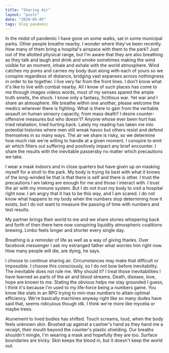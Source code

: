 ```yaml
---
title: "Sharing Air"
layout: "posts"
date: "2020-05-05"
tags: blog pandemic
---
```


In the midst of pandemic I have gone on some walks, sat in some municipal parks. Other people breathe nearby. I wonder where they've been recently. How many of them bring a hospital's airspace with them to the park? Just out of the allotted physical range, but I'm aware that they are also breathing as they talk and laugh and drink and smoke sometimes making the wind visible for an moment, inhale and exhale with the world atmosphere. Wind catches my pores and carries my body dust along with each of yours so we conspire regardless of distance, bridging vast expanses across nothingness in order to be together. I live very far from the front lines. I don't know what it's like to live with combat nearby. All I know of such places has come to me through images videos words, most of my senses spared the ample truth smells, the shock. I know only a fantasy, fictitious war. Yet war and I share an atmosphere. We breathe within one another, please welcome the medics wherever there is fighting. What is there to gain from the veritable assault on human sensory capacity, from mass death? I desire counter-offensive measures but who doesn't? Anyone whose ever been hurt has tried retaliation, tried hurting back. Lately my reading has taken me into potential histories where men still wreak havoc but others resist and defend themselves in so many ways. The air we share is risky, so we determine how much risk we're willing to handle at a given moment. I conspire to emit air which filters out suffering and positively impact any brief encounter. I share the results with the inevitable passersby no matter which precautions we take.

I wear a mask indoors and in close quarters but have given up on masking myself for a stroll to the park. My body is trying its best with what it knows of the long-winded lie that is that there is self and there is other. I trust the precautions I am taking are enough for me and those I interact with. I trust the air with my immune system. But I do not trust my body to visit a hospital right now. I am angry that it has to be this way, and I am scared. I do not know what happens to my body when the numbers stop determining how it exists, but I do not want to measure the passing of time with numbers and test results.

My partner brings their world to me and we share stories whispering back and forth of then there here now conspiring liquidity atmospheric coalitions brewing. Limbo feels longer and shorter every single day.

Breathing is a reminder of life as well as a way of giving thanks. Over facebook messenger I ask my estranged father what worries him right now. How many people will die, are dying, he says.


I choose to continue sharing air. Circumstances may make that difficult or impossible. I choose this consciously, so I do not bow before inevitability. The inevitable does not rule me. Why should it? I treat those inevitabilities I have learned as parts of the air and blood streams. Death, disease, love, hope are known to me. Stating the obvious helps me stay grounded I guess, I think it's because I'm used to my life-force being a numbers game. You know like stats in an RPG trying to min-max numbers to attain optimal efficiency. We're basically machines anyway right like so many dudes have said that, seems ridiculous though idk. I think we're more like mycelia or maybe trees.


Atunement to lived bodies has shifted. Touch screams, loud, when the body feels unknown skin. Brushed up against a cashier's hand as they hand me a receipt, their mouth beyond the counter's plastic shielding. Our breaths shouldn't mingle, I'm wearing a mask and hopefully they are too. Surface boundaries are tricky. Skin keeps the blood in, but it doesn't keep the world out.
